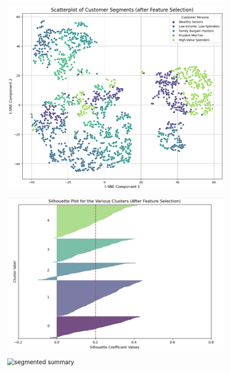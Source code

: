 ![Scatter Plot](docs/ScatterPlot%20(feature%20modified).png) 

![Silhouette Plot](docs/Silhouette_plot.png)

![segmented summary]()
